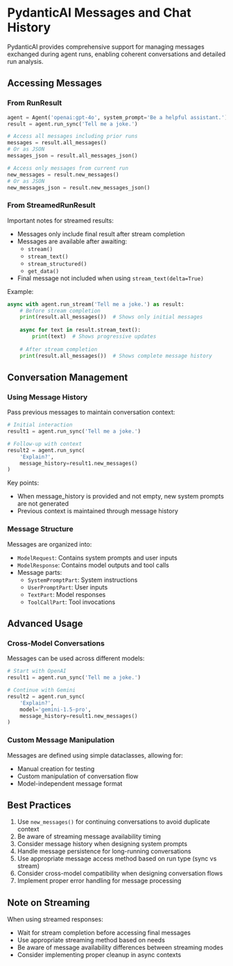# PydanticAI Messages and Chat History

PydanticAI provides comprehensive support for managing messages exchanged during agent runs, enabling coherent conversations and detailed run analysis.

## Accessing Messages

### From RunResult
```python
agent = Agent('openai:gpt-4o', system_prompt='Be a helpful assistant.')
result = agent.run_sync('Tell me a joke.')

# Access all messages including prior runs
messages = result.all_messages()
# Or as JSON
messages_json = result.all_messages_json()

# Access only messages from current run
new_messages = result.new_messages()
# Or as JSON
new_messages_json = result.new_messages_json()
```

### From StreamedRunResult

Important notes for streamed results:
- Messages only include final result after stream completion
- Messages are available after awaiting:
  - `stream()`
  - `stream_text()`
  - `stream_structured()`
  - `get_data()`
- Final message not included when using `stream_text(delta=True)`

Example:
```python
async with agent.run_stream('Tell me a joke.') as result:
    # Before stream completion
    print(result.all_messages())  # Shows only initial messages
    
    async for text in result.stream_text():
        print(text)  # Shows progressive updates
    
    # After stream completion
    print(result.all_messages())  # Shows complete message history
```

## Conversation Management

### Using Message History
Pass previous messages to maintain conversation context:

```python
# Initial interaction
result1 = agent.run_sync('Tell me a joke.')

# Follow-up with context
result2 = agent.run_sync(
    'Explain?', 
    message_history=result1.new_messages()
)
```

Key points:
- When message_history is provided and not empty, new system prompts are not generated
- Previous context is maintained through message history

### Message Structure

Messages are organized into:
- `ModelRequest`: Contains system prompts and user inputs
- `ModelResponse`: Contains model outputs and tool calls
- Message parts:
  - `SystemPromptPart`: System instructions
  - `UserPromptPart`: User inputs
  - `TextPart`: Model responses
  - `ToolCallPart`: Tool invocations

## Advanced Usage

### Cross-Model Conversations
Messages can be used across different models:

```python
# Start with OpenAI
result1 = agent.run_sync('Tell me a joke.')

# Continue with Gemini
result2 = agent.run_sync(
    'Explain?',
    model='gemini-1.5-pro',
    message_history=result1.new_messages()
)
```

### Custom Message Manipulation
Messages are defined using simple dataclasses, allowing for:
- Manual creation for testing
- Custom manipulation of conversation flow
- Model-independent message format

## Best Practices

1. Use `new_messages()` for continuing conversations to avoid duplicate context
2. Be aware of streaming message availability timing
3. Consider message history when designing system prompts
4. Handle message persistence for long-running conversations
5. Use appropriate message access method based on run type (sync vs stream)
6. Consider cross-model compatibility when designing conversation flows
7. Implement proper error handling for message processing

## Note on Streaming

When using streamed responses:
- Wait for stream completion before accessing final messages
- Use appropriate streaming method based on needs
- Be aware of message availability differences between streaming modes
- Consider implementing proper cleanup in async contexts